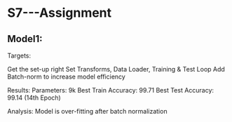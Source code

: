 # S7---Assignment

## Model1:

Targets:

Get the set-up right
Set Transforms, Data Loader, Training & Test Loop
Add Batch-norm to increase model efficiency

Results:
Parameters: 9k
Best Train Accuracy: 99.71
Best Test Accuracy: 99.14 (14th Epoch)

Analysis: Model is over-fitting after batch normalization
